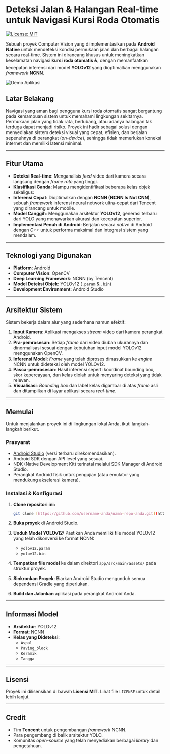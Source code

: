 # Deteksi Jalan & Halangan Real-time untuk Navigasi Kursi Roda Otomatis

[![License: MIT](https://img.shields.io/badge/License-MIT-yellow.svg)](https://opensource.org/licenses/MIT)

Sebuah proyek Computer Vision yang diimplementasikan pada **Android Native** untuk mendeteksi kondisi permukaan jalan dan berbagai halangan secara real-time. Sistem ini dirancang khusus untuk meningkatkan keselamatan navigasi **kursi roda otomatis ♿**, dengan memanfaatkan kecepatan inferensi dari model **YOLOv12** yang dioptimalkan menggunakan *framework* **NCNN**.

![Demo Aplikasi](https://via.placeholder.com/600x350.png?text=Tempatkan+GIF+Demo+Aplikasi+Anda+di+Sini)

## Latar Belakang

Navigasi yang aman bagi pengguna kursi roda otomatis sangat bergantung pada kemampuan sistem untuk memahami lingkungan sekitarnya. Permukaan jalan yang tidak rata, berlubang, atau adanya halangan tak terduga dapat menjadi risiko. Proyek ini hadir sebagai solusi dengan menyediakan sistem deteksi visual yang cepat, efisien, dan berjalan sepenuhnya di perangkat (*on-device*), sehingga tidak memerlukan koneksi internet dan memiliki latensi minimal.

---

## Fitur Utama

-   **Deteksi Real-time**: Menganalisis *feed* video dari kamera secara langsung dengan *frame rate* yang tinggi.
-   **Klasifikasi Ganda**: Mampu mengidentifikasi beberapa kelas objek sekaligus:
-   **Inferensi Cepat**: Dioptimalkan dengan **NCNN (NCNN Is Not CNN)**, sebuah *framework* inferensi neural network ultra-cepat dari Tencent yang dirancang untuk mobile.
-   **Model Canggih**: Menggunakan arsitektur **YOLOv12**, generasi terbaru dari YOLO yang menawarkan akurasi dan kecepatan superior.
-   **Implementasi Penuh di Android**: Berjalan secara *native* di Android dengan *C++* untuk performa maksimal dan integrasi sistem yang mendalam.

---

## Teknologi yang Digunakan

-   **Platform**: Android
-   **Computer Vision**: OpenCV
-   **Deep Learning Framework**: NCNN (by Tencent)
-   **Model Deteksi Objek**: YOLOv12 (`.param` & `.bin`)
-   **Development Environment**: Android Studio

---

## Arsitektur Sistem

Sistem bekerja dalam alur yang sederhana namun efektif:

1.  **Input Kamera**: Aplikasi mengakses *stream* video dari kamera perangkat Android.
2.  **Pra-pemrosesan**: Setiap *frame* dari video diubah ukurannya dan dinormalisasi sesuai dengan kebutuhan input model YOLOv12 menggunakan OpenCV.
3.  **Inferensi Model**: *Frame* yang telah diproses dimasukkan ke *engine* NCNN untuk dideteksi oleh model YOLOv12.
4.  **Pasca-pemrosesan**: Hasil inferensi seperti koordinat bounding box, skor kepercayaan, dan kelas diolah untuk menyaring deteksi yang tidak relevan.
5.  **Visualisasi**: *Bounding box* dan label kelas digambar di atas *frame* asli dan ditampilkan di layar aplikasi secara *real-time*.



---

## Memulai

Untuk menjalankan proyek ini di lingkungan lokal Anda, ikuti langkah-langkah berikut.

### Prasyarat

-   [Android Studio](https://developer.android.com/studio) (versi terbaru direkomendasikan).
-   Android SDK dengan API level yang sesuai.
-   NDK (Native Development Kit) terinstal melalui SDK Manager di Android Studio.
-   Perangkat Android fisik untuk pengujian (atau emulator yang mendukung akselerasi kamera).

### Instalasi & Konfigurasi

1.  **Clone repositori ini:**
    ```bash
    git clone [https://github.com/username-anda/nama-repo-anda.git](https://github.com/username-anda/nama-repo-anda.git)
    ```

2.  **Buka proyek** di Android Studio.

3.  **Unduh Model YOLOv12:**
    Pastikan Anda memiliki file model YOLOv12 yang telah dikonversi ke format NCNN:
    -   `yolov12.param`
    -   `yolov12.bin`

4.  **Tempatkan file model** ke dalam direktori `app/src/main/assets/` pada struktur proyek.

5.  **Sinkronkan Proyek**: Biarkan Android Studio mengunduh semua dependensi Gradle yang diperlukan.

6.  **Build dan Jalankan** aplikasi pada perangkat Android Anda.

---

## Informasi Model

-   **Arsitektur**: YOLOv12
-   **Format**: NCNN
-   **Kelas yang Dideteksi**:
    -   `Aspal`
    -   `Paving_block`
    -   `Keramik`
    -   `Tangga`

---

## Lisensi

Proyek ini dilisensikan di bawah **Lisensi MIT**. Lihat file `LICENSE` untuk detail lebih lanjut.

---

##  Credit

-   Tim **Tencent** untuk pengembangan *framework* NCNN.
-   Para pengembang di balik arsitektur YOLO.
-   Komunitas *open-source* yang telah menyediakan berbagai *library* dan pengetahuan.